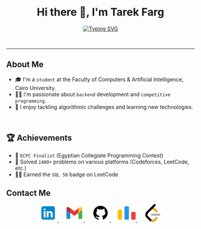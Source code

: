 <!-- My Name -->
<h1 align="center">Hi there 👋, I'm Tarek Farg</h1>

<!-- Typing -->
<p  align="center" >
<a href="https://git.io/typing-svg"><img src="https://readme-typing-svg.demolab.com?font=Fira+Code&pause=1000&color=FF0025&center=true&vCenter=true&random=false&width=435&lines=Backend+Developer;Competitive+Programmer;ECPC+Finalist" alt="Typing SVG" /></a>
</p>
<br>
<hr>

<!-- About Me -->
## About Me
- 🎓 I'm a `student` at the Faculty of Computers & Artificial Intelligence, Cairo University.
- 👨‍💻 I'm passionate about `backend` development and `competitive programming`.
- 🧠 I enjoy tackling algorithmic challenges and learning new technologies. 
<br>

<!-- Achievements -->
## 🏆 Achievements
- 🥇 `ECPC Finalist` (Egyptian Collegiate Programming Contest)
- 🥈 Solved `1400+` problems on various platforms (Codeforces, LeetCode, etc.)
- 👨‍🏫 Earned the `SQL 50` badge on LeetCode

<!-- Contact Me -->
## Contact Me
<p align="center">
	<a href="https://www.linkedin.com/in/tarek-mohamed-325373267/" target="_blank">
		<img src="./images/linkedin.png" alt="Linkedin"/>
	</a>
	&emsp;
	<a href="mailto:tarekfarg01@gmail.com" target="_blank">
		<img src="./images/gmail.png" alt="Gmail"/>
	</a>
	&emsp;
	<a href="https://github.com/TarekFarg" target="_blank">
		<img src="./images/github.png" alt="Github"/>
	</a>
	&emsp;
 	<a href="https://codeforces.com/profile/TarekFarag" target="_blank">
		<img src="./images/codeforces.png" alt="Codeforces"/>
	</a>
    	&emsp;
	<a href="https://leetcode.com/u/TarekFarg/" target="_blank">
		<img src="./images/leetcode.png" alt="Leetcode"/>
	</a>
</p>
<br>

